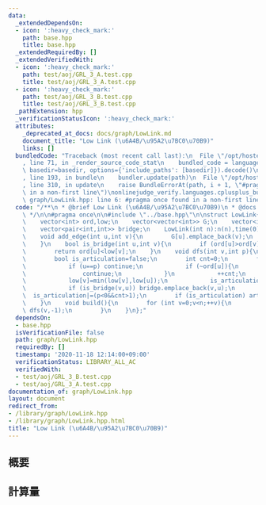 ```yaml
---
data:
  _extendedDependsOn:
  - icon: ':heavy_check_mark:'
    path: base.hpp
    title: base.hpp
  _extendedRequiredBy: []
  _extendedVerifiedWith:
  - icon: ':heavy_check_mark:'
    path: test/aoj/GRL_3_A.test.cpp
    title: test/aoj/GRL_3_A.test.cpp
  - icon: ':heavy_check_mark:'
    path: test/aoj/GRL_3_B.test.cpp
    title: test/aoj/GRL_3_B.test.cpp
  _pathExtension: hpp
  _verificationStatusIcon: ':heavy_check_mark:'
  attributes:
    _deprecated_at_docs: docs/graph/LowLink.md
    document_title: "Low Link (\u6A4B/\u95A2\u7BC0\u70B9)"
    links: []
  bundledCode: "Traceback (most recent call last):\n  File \"/opt/hostedtoolcache/Python/3.9.1/x64/lib/python3.9/site-packages/onlinejudge_verify/documentation/build.py\"\
    , line 71, in _render_source_code_stat\n    bundled_code = language.bundle(stat.path,\
    \ basedir=basedir, options={'include_paths': [basedir]}).decode()\n  File \"/opt/hostedtoolcache/Python/3.9.1/x64/lib/python3.9/site-packages/onlinejudge_verify/languages/cplusplus.py\"\
    , line 193, in bundle\n    bundler.update(path)\n  File \"/opt/hostedtoolcache/Python/3.9.1/x64/lib/python3.9/site-packages/onlinejudge_verify/languages/cplusplus_bundle.py\"\
    , line 310, in update\n    raise BundleErrorAt(path, i + 1, \"#pragma once found\
    \ in a non-first line\")\nonlinejudge_verify.languages.cplusplus_bundle.BundleErrorAt:\
    \ graph/LowLink.hpp: line 6: #pragma once found in a non-first line\n"
  code: "/**\n * @brief Low Link (\u6A4B/\u95A2\u7BC0\u70B9)\n * @docs docs/graph/LowLink.md\n\
    \ */\n\n#pragma once\n\n#include \"../base.hpp\"\n\nstruct LowLink{\n    int n,time;\n\
    \    vector<int> ord,low;\n    vector<vector<int>> G;\n    vector<int> articulation;\n\
    \    vector<pair<int,int>> bridge;\n    LowLink(int n):n(n),time(0),ord(n,-1),low(n),G(n){}\n\
    \    void add_edge(int u,int v){\n        G[u].emplace_back(v);\n        G[v].emplace_back(u);\n\
    \    }\n    bool is_bridge(int u,int v){\n        if (ord[u]>ord[v]) swap(u,v);\n\
    \        return ord[u]<low[v];\n    }\n    void dfs(int v,int p){\n        ord[v]=low[v]=time++;\n\
    \        bool is_articulation=false;\n        int cnt=0;\n        for (int u:G[v]){\n\
    \            if (u==p) continue;\n            if (~ord[u]){\n                low[v]=min(low[v],ord[u]);\n\
    \                continue;\n            }\n            ++cnt;\n            dfs(u,v);\n\
    \            low[v]=min(low[v],low[u]);\n            is_articulation|=(~p&&ord[v]<=low[u]);\n\
    \            if (is_bridge(v,u)) bridge.emplace_back(v,u);\n        }\n      \
    \  is_articulation|=(p<0&&cnt>1);\n        if (is_articulation) articulation.emplace_back(v);\n\
    \    }\n    void build(){\n        for (int v=0;v<n;++v){\n            if (ord[v]<0)\
    \ dfs(v,-1);\n        }\n    }\n};"
  dependsOn:
  - base.hpp
  isVerificationFile: false
  path: graph/LowLink.hpp
  requiredBy: []
  timestamp: '2020-11-18 12:14:00+09:00'
  verificationStatus: LIBRARY_ALL_AC
  verifiedWith:
  - test/aoj/GRL_3_B.test.cpp
  - test/aoj/GRL_3_A.test.cpp
documentation_of: graph/LowLink.hpp
layout: document
redirect_from:
- /library/graph/LowLink.hpp
- /library/graph/LowLink.hpp.html
title: "Low Link (\u6A4B/\u95A2\u7BC0\u70B9)"
---
```

## 概要

## 計算量